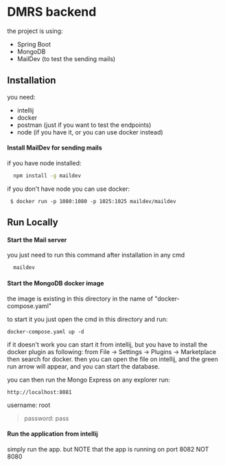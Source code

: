 
# DMRS backend

the project is using:
- Spring Boot
- MongoDB
- MailDev (to test the sending mails)


## Installation

you need:
- intellij
- docker
- postman (just if you want to test the endpoints)
- node (if you have it, or you can use docker instead)

#### Install MailDev for sending mails

if you have node installed:
```bash
  npm install -g maildev
```

if you don't have node you can use docker:

```
 $ docker run -p 1080:1080 -p 1025:1025 maildev/maildev
```
## Run Locally


#### Start the Mail server
you just need to run this command after installation in any cmd

```bash
  maildev
```

#### Start the MongoDB docker image 
the image is existing in this directory in the name of "docker-compose.yaml"

to start it you just open the cmd in this directory and run:
```
docker-compose.yaml up -d
```

if it doesn't work you can start it from intellij, but you have to install the docker plugin as following:
from File -> Settings -> Plugins -> Marketplace then search for docker. then you can open the file on intellij, and the green run arrow will appear, and you can start the database.

you can then run the Mongo Express on any explorer run:
```
http://localhost:8081
```
username: root 
>password: pass



#### Run the application from intellij
simply run the app. but NOTE that the app is running on port 8082 NOT 8080




